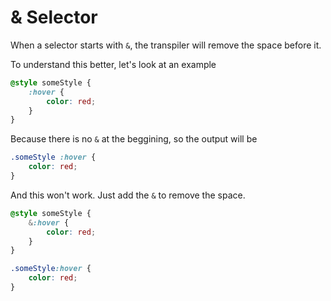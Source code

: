 # & Selector

When a selector starts with `&`, the transpiler will remove the space before it.

To understand this better, let's look at an example
```css
@style someStyle {
    :hover {
        color: red;
    }
}
```
Because there is no `&` at the beggining, so the output will be
```css
.someStyle :hover {
    color: red;
}
```
And this won't work. Just add the `&` to remove the space.
```css
@style someStyle {
    &:hover {
        color: red;
    }
}
```
```css
.someStyle:hover {
    color: red;
}
```